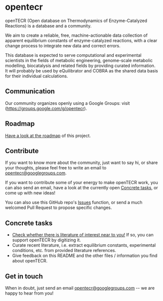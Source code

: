 # opentecr

openTECR (Open database on Thermodynamics of Enzyme-Catalyzed Reactions) is a database and a community.

We aim to create a reliable, free, machine-actionable data collection of apparent equilibrium constants of enzyme-catalyzed reactions, with a clear change process to integrate new data and correct errors.

This database is expected to serve computational and experimental scientists in the fields of metabolic engineering, genome-scale metabolic modelling, biocatalysis and related fields by providing curated information. It will probably be used by eQuilibrator and COBRA as the shared data basis for their individual calculations.

## Communication

Our community organizes openly using a Google Groups: visit (https://groups.google.com/g/opentecr).

## Roadmap

[Have a look at the roadmap](roadmap.md) of this project.

## Contribute

If you want to know more about the community, just want to say hi, or share your thoughts, please feel free to write an email to opentecr@googlegroups.com.

If you want to contribute some of your energy to make openTECR work, you can also send an email, have a look at the currently open [Concrete tasks](#concrete-tasks), or come up with new ideas!

You can also use this GitHub repo's [Issues](https://github.com/opentecr/opentecr/issues) function, or send a much welcomed Pull Request to propose specific changes.

## Concrete tasks

* [Check whether there is literature of interest near to you!](./roadmap/missing_literature.md) If so, you can support openTECR by digitizing it.
* Curate recent literature, i.e. extract equilibrium constants, experimental conditions, etc. from provided literature references.
* Give feedback on this README and the other files / information you find about openTECR.

## Get in touch

When in doubt, just send an email opentecr@googlegroups.com -- we are happy to hear from you!
